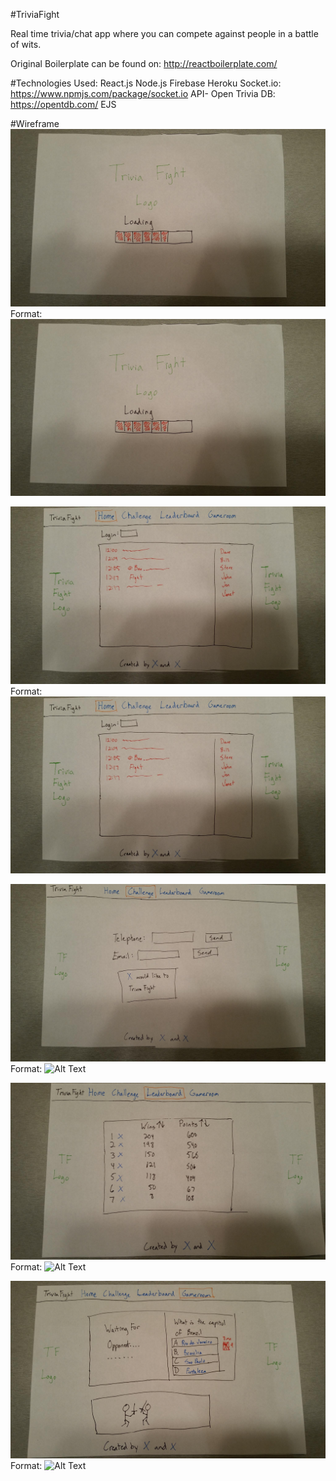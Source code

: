 #TriviaFight

Real time trivia/chat app where you can compete against people in a battle of wits.

Original Boilerplate can be found on: http://reactboilerplate.com/

#Technologies Used:
React.js
Node.js
Firebase
Heroku
Socket.io: https://www.npmjs.com/package/socket.io
API- Open Trivia DB: https://opentdb.com/
EJS

#Wireframe
![GitHub Logo](/images/Wireframe1.jpg)
Format: ![Loading Page](/images/Wireframe1.jpg)

![GitHub Stuff](/images/Wireframe2.jpg)
Format: ![I'm changing this text](/images/Wireframe2.jpg)

![GitHub Logo](/images/Wireframe3.jpg)
Format: ![Alt Text](url)

![GitHub Logo](/images/Wireframe4.jpg)
Format: ![Alt Text](url)

![GitHub Logo](/images/Wireframe5.jpg)
Format: ![Alt Text](url)
